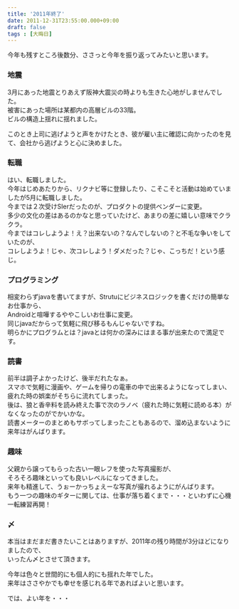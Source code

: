 ```yaml
---
title: '2011年終了'
date: 2011-12-31T23:55:00.000+09:00
draft: false
tags : [大晦日]
---
```


今年も残すところ後数分、ささっと今年を振り返ってみたいと思います。  
  

### 地震

3月にあった地震とりあえず阪神大震災の時よりも生きた心地がしませんでした。  
被害にあった場所は某都内の高層ビルの33階。  
ビルの構造上揺れに揺れました。  
  
このとき上司に逃げようと声をかけたとき、彼が雇い主に確認に向かったのを見て、会社から逃げようと心に決めました。  
  

### 転職

はい、転職しました。  
今年はじめあたりから、リクナビ等に登録したり、こそこそと活動は始めていましたが5月に転職しました。  
今までは２次受けSIerだったのが、プロダクトの提供ベンダーに変更。  
多少の文化の差はあるのかなと思っていたけど、あまりの差に嬉しい意味でクラクラ。  
今まではコレしようよ！え？出来ないの？なんでしないの？と不毛な争いをしていたのが、  
コレしようよ！じゃ、次コレしよう！ダメだった？じゃ、こっちだ！という感じ。  
  

### プログラミング

相変わらずjavaを書いてますが、Strutuにビジネスロジックを書くだけの簡単なお仕事から、  
Androidと喧嘩するややこしいお仕事に変更。  
同じjavaだからって気軽に飛び移るもんじゃないですね。  
明らかにプログラムとは？javaとは何かの深みにはまる事が出来たので満足です。  
  

### 読書

前半は調子よかったけど、後半だれたなぁ。  
スマホで気軽に漫画や、ゲームを帰りの電車の中で出来るようになってしまい、  
疲れた時の娯楽がそちらに流れてしまった。  
後は、狼と香辛料を読み終えた事で次のラノベ（疲れた時に気軽に読める本）がなくなったのがでかいかな。  
読書メーターのまとめもサボってしまったこともあるので、溜め込まないように来年はがんばります。  
  

### 趣味

父親から譲ってもらった古い一眼レフを使った写真撮影が、  
そろそろ趣味といっても良いレベルになってきました。  
来年も精進して、うぉーかっちょえーな写真が撮れるようにがんばります。  
もう一つの趣味のギターに関しては、仕事が落ち着くまで・・・といわずに心機一転練習再開！  
  

### 〆

本当はまだまだ書きたいことはありますが、2011年の残り時間が3分ほどになりましたので、  
いったん〆とさせて頂きます。  
  
今年は色々と世間的にも個人的にも揺れた年でした。  
来年はささやかでも幸せを感じれる年であればよいと思います。  
  
では、よい年を・・・